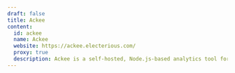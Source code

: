 ```yaml
---
draft: false
title: Ackee
content:
  id: ackee
  name: Ackee
  website: https://ackee.electerious.com/
  proxy: true
  description: Ackee is a self-hosted, Node.js-based analytics tool for ensuring privacy.
---
```


